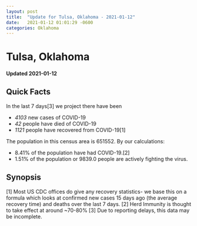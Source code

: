 ```yaml
---
layout: post
title:  "Update for Tulsa, Oklahoma - 2021-01-12"
date:   2021-01-12 01:01:29 -0600
categories: Oklahoma
---
```


# Tulsa, Oklahoma
#### Updated 2021-01-12

## Quick Facts

In the last 7 days[3] we project there have been
- *4103* new cases of COVID-19
- *42* people have died of COVID-19
- *1121* people have recovered from COVID-19[1]

The population in this census area is 651552. By our calculations:
- 8.41% of the population have had COVID-19.[2]
- 1.51% of the population or 9839.0 people are actively fighting the virus.

## Synopsis




[1] Most US CDC offices do give any recovery statistics- we base this on a formula which looks at confirmed new cases
15 days ago (the average recovery time) and deaths over the last 7 days.
[2] Herd Immunity is thought to take effect at around ~70-80%
[3] Due to reporting delays, this data may be incomplete. 
    